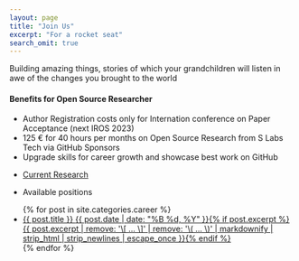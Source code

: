 ```yaml
---
layout: page
title: "Join Us"
excerpt: "For a rocket seat"
search_omit: true
---
```


Building amazing things, stories of which your grandchildren will listen in awe of the changes you brought to the world


<h4>Benefits for Open Source Researcher</h4>
<ul>
 <li>Author Registration costs only for Internation conference on Paper Acceptance (next IROS 2023)</li>

 <li>125 € for 40 hours per months on Open Source Research from S Labs Tech via GitHub Sponsors </li>

 <li>Upgrade skills for career growth and showcase best work on GitHub</li>

</ul >


* [Current Research](https://mangala.earth/research)

* Available positions

<ul class="post-list">
{% for post in site.categories.career %}
  <li><article><a href="{{ site.url }}{{ post.url }}">{{ post.title }} <span class="entry-date"><time datetime="{{ post.date | date_to_xmlschema }}">{{ post.date | date: "%B %d, %Y" }}</time></span>{% if post.excerpt %} <span class="excerpt">{{ post.excerpt | remove: '\[ ... \]' | remove: '\( ... \)' | markdownify | strip_html | strip_newlines | escape_once }}</span>{% endif %}</a></article></li>
{% endfor %}
</ul>